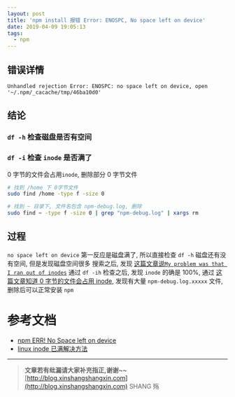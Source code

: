 ```yaml
---
layout: post
title: 'npm install 报错 Error: ENOSPC, No space left on device'
date: 2019-04-09 19:05:13
tags:
  - npm
---
```


## 错误详情

```plain
Unhandled rejection Error: ENOSPC: no space left on device, open '~/.npm/_cacache/tmp/46ba10d0'
```

<!-- more -->

## 结论

### `df -h` 检查磁盘是否有空间

### `df -i` 检查 `inode` 是否满了

0 字节的文件会占用`inode`, 删除部分 0 字节文件

```bash
# 找到 /home 下 0字节文件
sudo find /home -type f -size 0

# 找到 ~ 目录下, 文件名包含 npm-debug.log, 删除
sudo find ~ -type f -size 0 | grep "npm-debug.log" | xargs rm
```

## 过程

`no space left on device` 第一反应是磁盘满了, 所以直接检查 `df -h` 磁盘还有没有空间, 但是发现磁盘空间很多
搜索之后, 发现 [这篇文章说`My problem was that I ran out of inodes`](https://github.com/npm/npm/issues/1131#issuecomment-226420106)
通过 `df -ih` 检查之后, 发现 `inode` 的确是 100%, 通过 [这篇文章知道 0 字节的文件会占用 inode](https://blog.csdn.net/a1010256340/article/details/81083458), 发现有大量 `npm-debug.log.xxxxx` 文件, 删除后可以正常安装 `npm`

# 参考文档

- [npm ERR! No Space left on device](https://github.com/npm/npm/issues/1131#issuecomment-226420106)
- [linux inode 已满解决方法](https://blog.csdn.net/a1010256340/article/details/81083458)
  <br>

---

> **文章若有纰漏请大家补充指正,谢谢~~**  
> [http://blog.xinshangshangxin.com](http://blog.xinshangshangxin.com) SHANG 殇
